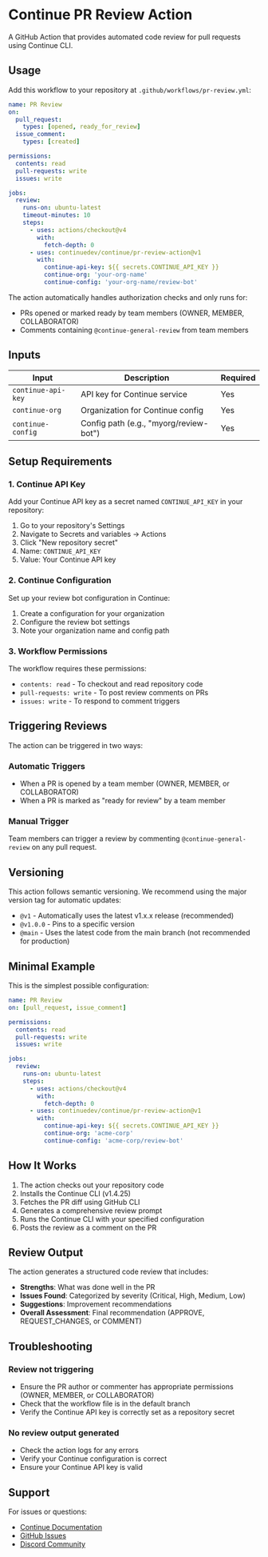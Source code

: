# Continue PR Review Action

A GitHub Action that provides automated code review for pull requests using Continue CLI.

## Usage

Add this workflow to your repository at `.github/workflows/pr-review.yml`:

```yaml
name: PR Review
on:
  pull_request:
    types: [opened, ready_for_review]
  issue_comment:
    types: [created]

permissions:
  contents: read
  pull-requests: write
  issues: write

jobs:
  review:
    runs-on: ubuntu-latest
    timeout-minutes: 10
    steps:
      - uses: actions/checkout@v4
        with:
          fetch-depth: 0
      - uses: continuedev/continue/pr-review-action@v1
        with:
          continue-api-key: ${{ secrets.CONTINUE_API_KEY }}
          continue-org: 'your-org-name'
          continue-config: 'your-org-name/review-bot'
```

The action automatically handles authorization checks and only runs for:
- PRs opened or marked ready by team members (OWNER, MEMBER, COLLABORATOR)
- Comments containing `@continue-general-review` from team members

## Inputs

| Input | Description | Required |
|-------|-------------|----------|
| `continue-api-key` | API key for Continue service | Yes |
| `continue-org` | Organization for Continue config | Yes |
| `continue-config` | Config path (e.g., "myorg/review-bot") | Yes |

## Setup Requirements

### 1. Continue API Key
Add your Continue API key as a secret named `CONTINUE_API_KEY` in your repository:
1. Go to your repository's Settings
2. Navigate to Secrets and variables → Actions
3. Click "New repository secret"
4. Name: `CONTINUE_API_KEY`
5. Value: Your Continue API key

### 2. Continue Configuration
Set up your review bot configuration in Continue:
1. Create a configuration for your organization
2. Configure the review bot settings
3. Note your organization name and config path

### 3. Workflow Permissions
The workflow requires these permissions:
- `contents: read` - To checkout and read repository code
- `pull-requests: write` - To post review comments on PRs
- `issues: write` - To respond to comment triggers

## Triggering Reviews

The action can be triggered in two ways:

### Automatic Triggers
- When a PR is opened by a team member (OWNER, MEMBER, or COLLABORATOR)
- When a PR is marked as "ready for review" by a team member

### Manual Trigger
Team members can trigger a review by commenting `@continue-general-review` on any pull request.

## Versioning

This action follows semantic versioning. We recommend using the major version tag for automatic updates:

- `@v1` - Automatically uses the latest v1.x.x release (recommended)
- `@v1.0.0` - Pins to a specific version
- `@main` - Uses the latest code from the main branch (not recommended for production)

## Minimal Example

This is the simplest possible configuration:

```yaml
name: PR Review
on: [pull_request, issue_comment]

permissions:
  contents: read
  pull-requests: write
  issues: write

jobs:
  review:
    runs-on: ubuntu-latest
    steps:
      - uses: actions/checkout@v4
        with:
          fetch-depth: 0
      - uses: continuedev/continue/pr-review-action@v1
        with:
          continue-api-key: ${{ secrets.CONTINUE_API_KEY }}
          continue-org: 'acme-corp'
          continue-config: 'acme-corp/review-bot'
```

## How It Works

1. The action checks out your repository code
2. Installs the Continue CLI (v1.4.25)
3. Fetches the PR diff using GitHub CLI
4. Generates a comprehensive review prompt
5. Runs the Continue CLI with your specified configuration
6. Posts the review as a comment on the PR

## Review Output

The action generates a structured code review that includes:

- **Strengths**: What was done well in the PR
- **Issues Found**: Categorized by severity (Critical, High, Medium, Low)
- **Suggestions**: Improvement recommendations
- **Overall Assessment**: Final recommendation (APPROVE, REQUEST_CHANGES, or COMMENT)

## Troubleshooting

### Review not triggering
- Ensure the PR author or commenter has appropriate permissions (OWNER, MEMBER, or COLLABORATOR)
- Check that the workflow file is in the default branch
- Verify the Continue API key is correctly set as a repository secret

### No review output generated
- Check the action logs for any errors
- Verify your Continue configuration is correct
- Ensure your Continue API key is valid

## Support

For issues or questions:
- [Continue Documentation](https://docs.continue.dev)
- [GitHub Issues](https://github.com/continuedev/continue/issues)
- [Discord Community](https://discord.gg/vapESyrFmJ)